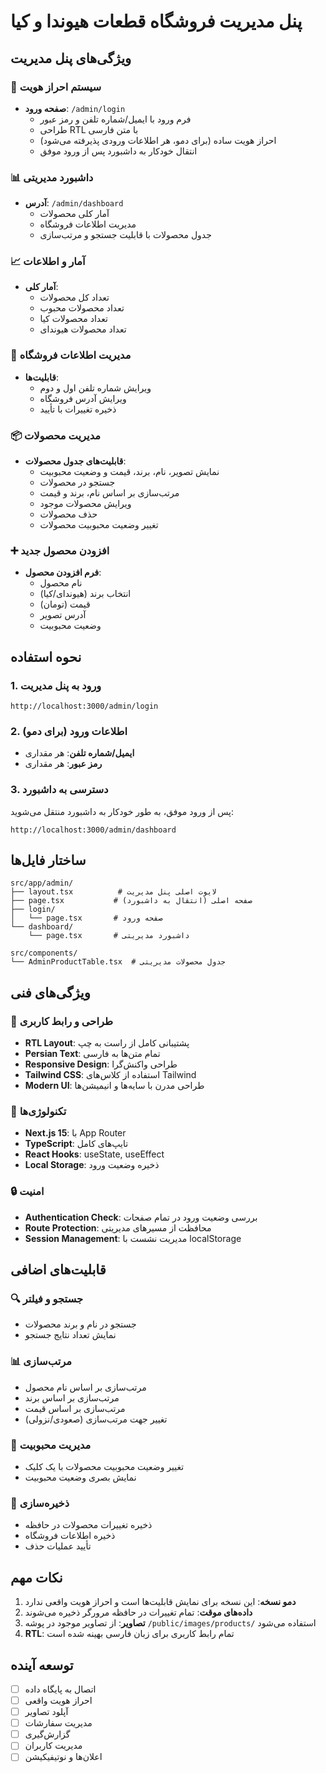 # پنل مدیریت فروشگاه قطعات هیوندا و کیا

## ویژگی‌های پنل مدیریت

### 🔐 سیستم احراز هویت
- **صفحه ورود**: `/admin/login`
  - فرم ورود با ایمیل/شماره تلفن و رمز عبور
  - طراحی RTL با متن فارسی
  - احراز هویت ساده (برای دمو، هر اطلاعات ورودی پذیرفته می‌شود)
  - انتقال خودکار به داشبورد پس از ورود موفق

### 📊 داشبورد مدیریتی
- **آدرس**: `/admin/dashboard`
  - آمار کلی محصولات
  - مدیریت اطلاعات فروشگاه
  - جدول محصولات با قابلیت جستجو و مرتب‌سازی

### 📈 آمار و اطلاعات
- **آمار کلی**:
  - تعداد کل محصولات
  - تعداد محصولات محبوب
  - تعداد محصولات کیا
  - تعداد محصولات هیوندای

### 🏪 مدیریت اطلاعات فروشگاه
- **قابلیت‌ها**:
  - ویرایش شماره تلفن اول و دوم
  - ویرایش آدرس فروشگاه
  - ذخیره تغییرات با تأیید

### 📦 مدیریت محصولات
- **قابلیت‌های جدول محصولات**:
  - نمایش تصویر، نام، برند، قیمت و وضعیت محبوبیت
  - جستجو در محصولات
  - مرتب‌سازی بر اساس نام، برند و قیمت
  - ویرایش محصولات موجود
  - حذف محصولات
  - تغییر وضعیت محبوبیت محصولات

### ➕ افزودن محصول جدید
- **فرم افزودن محصول**:
  - نام محصول
  - انتخاب برند (هیوندای/کیا)
  - قیمت (تومان)
  - آدرس تصویر
  - وضعیت محبوبیت

## نحوه استفاده

### 1. ورود به پنل مدیریت
```
http://localhost:3000/admin/login
```

### 2. اطلاعات ورود (برای دمو)
- **ایمیل/شماره تلفن**: هر مقداری
- **رمز عبور**: هر مقداری

### 3. دسترسی به داشبورد
پس از ورود موفق، به طور خودکار به داشبورد منتقل می‌شوید:
```
http://localhost:3000/admin/dashboard
```

## ساختار فایل‌ها

```
src/app/admin/
├── layout.tsx          # لایوت اصلی پنل مدیریت
├── page.tsx           # صفحه اصلی (انتقال به داشبورد)
├── login/
│   └── page.tsx       # صفحه ورود
└── dashboard/
    └── page.tsx       # داشبورد مدیریتی

src/components/
└── AdminProductTable.tsx  # جدول محصولات مدیریتی
```

## ویژگی‌های فنی

### 🎨 طراحی و رابط کاربری
- **RTL Layout**: پشتیبانی کامل از راست به چپ
- **Persian Text**: تمام متن‌ها به فارسی
- **Responsive Design**: طراحی واکنش‌گرا
- **Tailwind CSS**: استفاده از کلاس‌های Tailwind
- **Modern UI**: طراحی مدرن با سایه‌ها و انیمیشن‌ها

### 🔧 تکنولوژی‌ها
- **Next.js 15**: با App Router
- **TypeScript**: تایپ‌های کامل
- **React Hooks**: useState, useEffect
- **Local Storage**: ذخیره وضعیت ورود

### 🔒 امنیت
- **Authentication Check**: بررسی وضعیت ورود در تمام صفحات
- **Route Protection**: محافظت از مسیرهای مدیریتی
- **Session Management**: مدیریت نشست با localStorage

## قابلیت‌های اضافی

### 🔍 جستجو و فیلتر
- جستجو در نام و برند محصولات
- نمایش تعداد نتایج جستجو

### 📊 مرتب‌سازی
- مرتب‌سازی بر اساس نام محصول
- مرتب‌سازی بر اساس برند
- مرتب‌سازی بر اساس قیمت
- تغییر جهت مرتب‌سازی (صعودی/نزولی)

### 🎯 مدیریت محبوبیت
- تغییر وضعیت محبوبیت محصولات با یک کلیک
- نمایش بصری وضعیت محبوبیت

### 💾 ذخیره‌سازی
- ذخیره تغییرات محصولات در حافظه
- ذخیره اطلاعات فروشگاه
- تأیید عملیات حذف

## نکات مهم

1. **دمو نسخه**: این نسخه برای نمایش قابلیت‌ها است و احراز هویت واقعی ندارد
2. **داده‌های موقت**: تمام تغییرات در حافظه مرورگر ذخیره می‌شوند
3. **تصاویر**: از تصاویر موجود در پوشه `/public/images/products/` استفاده می‌شود
4. **RTL**: تمام رابط کاربری برای زبان فارسی بهینه شده است

## توسعه آینده

- [ ] اتصال به پایگاه داده
- [ ] احراز هویت واقعی
- [ ] آپلود تصاویر
- [ ] مدیریت سفارشات
- [ ] گزارش‌گیری
- [ ] مدیریت کاربران
- [ ] اعلان‌ها و نوتیفیکیشن 
